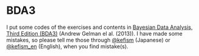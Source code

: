 # BDA3

I put some codes of the exercises and contents in <a href="http://www.amazon.com/gp/product/1439840954/ref=s9_simh_gw_g14_i1_r?ie=UTF8&fpl=fresh&pf_rd_m=ATVPDKIKX0DER&pf_rd_s=desktop-1&pf_rd_r=1T1GQN54PAAZAW1VMA51&pf_rd_t=36701&pf_rd_p=2079475242&pf_rd_i=desktop">Bayesian Data Analysis, Third Edition (BDA3)</a> (Andrew Gelman el al. (2013)). I have made some mistakes, so please tell me those through <a href="https://twitter.com/kefism">@kefism</a> (Japanese) or <a href="https://twitter.com/kefism_en">@kefism_en</a> (English), when you find mistake(s).
